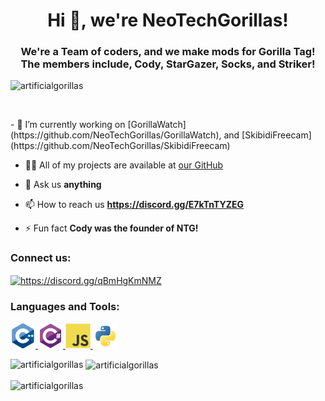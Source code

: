 <h1 align="center">Hi 👋, we're NeoTechGorillas!</h1>
<h3 align="center">We're a Team of coders, and we make mods for Gorilla Tag! The members include, Cody, StarGazer, Socks, and Striker!</h3>

<p align="left"> <img src="https://komarev.com/ghpvc/?username=artificialgorillas&label=Profile%20views&color=0e75b6&style=flat" alt="artificialgorillas" /> </p>
<p align="left"> <a href="https://twitter.com/" target="blank"><img src="https://img.shields.io/twitter/follow/?logo=twitter&style=for-the-badge" alt="" /></a> </p>
- 🔭 I’m currently working on [GorillaWatch](https://github.com/NeoTechGorillas/GorillaWatch), and [SkibidiFreecam](https://github.com/NeoTechGorillas/SkibidiFreecam)

- 👨‍💻 All of my projects are available at [our GitHub](https://github.com/NeoTechGorillas/)

- 💬 Ask us **anything**

- 📫 How to reach us **https://discord.gg/E7kTnTYZEG**

- ⚡ Fun fact **Cody was the founder of NTG!**

<h3 align="left">Connect us:</h3>
<p align="left">
<a href="https://discord.gg/E7kTnTYZEG" target="blank"><img align="center" src="https://raw.githubusercontent.com/rahuldkjain/github-profile-readme-generator/master/src/images/icons/Social/discord.svg" alt="https://discord.gg/qBmHgKmNMZ" height="30" width="40" /></a>
</p>

<h3 align="left">Languages and Tools:</h3>
<p align="left"> <a href="https://www.w3schools.com/cpp/" target="_blank" rel="noreferrer"> <img src="https://raw.githubusercontent.com/devicons/devicon/master/icons/cplusplus/cplusplus-original.svg" alt="cplusplus" width="40" height="40"/> </a> <a href="https://www.w3schools.com/cs/" target="_blank" rel="noreferrer"> <img src="https://raw.githubusercontent.com/devicons/devicon/master/icons/csharp/csharp-original.svg" alt="csharp" width="40" height="40"/> </a> <a href="https://developer.mozilla.org/en-US/docs/Web/JavaScript" target="_blank" rel="noreferrer"> <img src="https://raw.githubusercontent.com/devicons/devicon/master/icons/javascript/javascript-original.svg" alt="javascript" width="40" height="40"/> </a> <a href="https://www.python.org" target="_blank" rel="noreferrer"> <img src="https://raw.githubusercontent.com/devicons/devicon/master/icons/python/python-original.svg" alt="python" width="40" height="40"/> </a> </p>

<p><img align="left" src="https://github-readme-stats.vercel.app/api/top-langs?username=artificialgorillas&show_icons=true&locale=en&layout=compact" alt="artificialgorillas" /></p>

<p>&nbsp;<img align="center" src="https://github-readme-stats.vercel.app/api?username=artificialgorillas&show_icons=true&locale=en" alt="artificialgorillas" /></p>

<p><img align="center" src="https://github-readme-streak-stats.herokuapp.com/?user=artificialgorillas&" alt="artificialgorillas" /></p>
